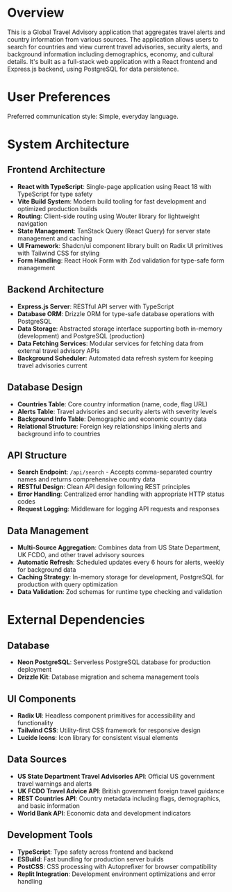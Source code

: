 # Overview

This is a Global Travel Advisory application that aggregates travel alerts and country information from various sources. The application allows users to search for countries and view current travel advisories, security alerts, and background information including demographics, economy, and cultural details. It's built as a full-stack web application with a React frontend and Express.js backend, using PostgreSQL for data persistence.

# User Preferences

Preferred communication style: Simple, everyday language.

# System Architecture

## Frontend Architecture
- **React with TypeScript**: Single-page application using React 18 with TypeScript for type safety
- **Vite Build System**: Modern build tooling for fast development and optimized production builds
- **Routing**: Client-side routing using Wouter library for lightweight navigation
- **State Management**: TanStack Query (React Query) for server state management and caching
- **UI Framework**: Shadcn/ui component library built on Radix UI primitives with Tailwind CSS for styling
- **Form Handling**: React Hook Form with Zod validation for type-safe form management

## Backend Architecture
- **Express.js Server**: RESTful API server with TypeScript
- **Database ORM**: Drizzle ORM for type-safe database operations with PostgreSQL
- **Data Storage**: Abstracted storage interface supporting both in-memory (development) and PostgreSQL (production)
- **Data Fetching Services**: Modular services for fetching data from external travel advisory APIs
- **Background Scheduler**: Automated data refresh system for keeping travel advisories current

## Database Design
- **Countries Table**: Core country information (name, code, flag URL)
- **Alerts Table**: Travel advisories and security alerts with severity levels
- **Background Info Table**: Demographic and economic country data
- **Relational Structure**: Foreign key relationships linking alerts and background info to countries

## API Structure
- **Search Endpoint**: `/api/search` - Accepts comma-separated country names and returns comprehensive country data
- **RESTful Design**: Clean API design following REST principles
- **Error Handling**: Centralized error handling with appropriate HTTP status codes
- **Request Logging**: Middleware for logging API requests and responses

## Data Management
- **Multi-Source Aggregation**: Combines data from US State Department, UK FCDO, and other travel advisory sources
- **Automatic Refresh**: Scheduled updates every 6 hours for alerts, weekly for background data
- **Caching Strategy**: In-memory storage for development, PostgreSQL for production with query optimization
- **Data Validation**: Zod schemas for runtime type checking and validation

# External Dependencies

## Database
- **Neon PostgreSQL**: Serverless PostgreSQL database for production deployment
- **Drizzle Kit**: Database migration and schema management tools

## UI Components
- **Radix UI**: Headless component primitives for accessibility and functionality
- **Tailwind CSS**: Utility-first CSS framework for responsive design
- **Lucide Icons**: Icon library for consistent visual elements

## Data Sources
- **US State Department Travel Advisories API**: Official US government travel warnings and alerts
- **UK FCDO Travel Advice API**: British government foreign travel guidance
- **REST Countries API**: Country metadata including flags, demographics, and basic information
- **World Bank API**: Economic data and development indicators

## Development Tools
- **TypeScript**: Type safety across frontend and backend
- **ESBuild**: Fast bundling for production server builds
- **PostCSS**: CSS processing with Autoprefixer for browser compatibility
- **Replit Integration**: Development environment optimizations and error handling